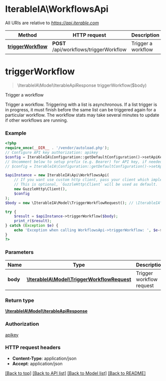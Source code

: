 # IterableIA\WorkflowsApi

All URIs are relative to *https://api.iterable.com*

Method | HTTP request | Description
------------- | ------------- | -------------
[**triggerWorkflow**](WorkflowsApi.md#triggerworkflow) | **POST** /api/workflows/triggerWorkflow | Trigger a workflow

# **triggerWorkflow**
> \IterableIA\Model\IterableApiResponse triggerWorkflow($body)

Trigger a workflow

Trigger a workflow. Triggering with a list is asynchronous. If a list trigger is in progress, it must finish before the same list can be triggered again for a particular workflow. The workflow stats may take several minutes to update if other workflows are running.

### Example
```php
<?php
require_once(__DIR__ . '/vendor/autoload.php');
// Configure API key authorization: apikey
$config = IterableIA\Configuration::getDefaultConfiguration()->setApiKey('Api_Key', 'YOUR_API_KEY');
// Uncomment below to setup prefix (e.g. Bearer) for API key, if needed
// $config = IterableIA\Configuration::getDefaultConfiguration()->setApiKeyPrefix('Api_Key', 'Bearer');

$apiInstance = new IterableIA\Api\WorkflowsApi(
    // If you want use custom http client, pass your client which implements `GuzzleHttp\ClientInterface`.
    // This is optional, `GuzzleHttp\Client` will be used as default.
    new GuzzleHttp\Client(),
    $config
);
$body = new \IterableIA\Model\TriggerWorkflowRequest(); // \IterableIA\Model\TriggerWorkflowRequest | Trigger workflow request

try {
    $result = $apiInstance->triggerWorkflow($body);
    print_r($result);
} catch (Exception $e) {
    echo 'Exception when calling WorkflowsApi->triggerWorkflow: ', $e->getMessage(), PHP_EOL;
}
?>
```

### Parameters

Name | Type | Description  | Notes
------------- | ------------- | ------------- | -------------
 **body** | [**\IterableIA\Model\TriggerWorkflowRequest**](../Model/TriggerWorkflowRequest.md)| Trigger workflow request |

### Return type

[**\IterableIA\Model\IterableApiResponse**](../Model/IterableApiResponse.md)

### Authorization

[apikey](../../README.md#apikey)

### HTTP request headers

 - **Content-Type**: application/json
 - **Accept**: application/json

[[Back to top]](#) [[Back to API list]](../../README.md#documentation-for-api-endpoints) [[Back to Model list]](../../README.md#documentation-for-models) [[Back to README]](../../README.md)

